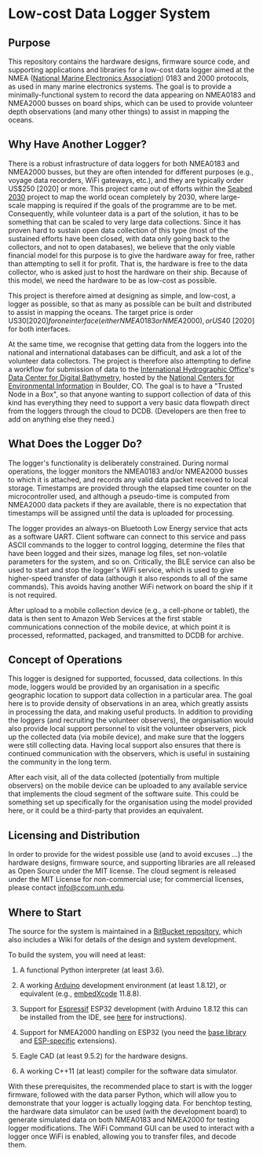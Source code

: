 # Low-cost Data Logger System

## Purpose

This repository contains the hardware designs, firmware source code, and supporting applications and libraries for a low-cost data logger aimed at the NMEA ([National Marine Electronics Association](https://www.nmea.org)) 0183 and 2000 protocols, as used in many marine electronics systems.  The goal is to provide a minimally-functional system to record the data appearing on NMEA0183 and NMEA2000 busses on board ships, which can be used to provide volunteer depth observations (and many other things) to assist in mapping the oceans.

## Why Have Another Logger?

There is a robust infrastructure of data loggers for both NMEA0183 and NMEA2000 busses, but they are often intended for different purposes (e.g., voyage data recorders, WiFi gateways, etc.), and they are typically order US$250 [2020] or more.  This project came out of efforts within the [Seabed 2030](https://seabed2030.gebco.net) project to map the world ocean completely by 2030, where large-scale mapping is required if the goals of the programme are to be met.  Consequently, while volunteer data is a part of the solution, it has to be something that can be scaled to very large data collections.  Since it has proven hard to sustain open data collection of this type (most of the sustained efforts have been closed, with data only going back to the collectors, and not to open databases), we believe that the only viable financial model for this purpose is to give the hardware away for free, rather than attempting to sell it for profit.  That is, the hardware is free to the data collector, who is asked just to host the hardware on their ship.  Because of this model, we need the hardware to be as low-cost as possible.

This project is therefore aimed at designing as simple, and low-cost, a logger as possible, so that as many as possible can be built and distributed to assist in mapping the oceans.  The target price is order US$30 [2020] for one interface (either NMEA0183 or NMEA2000), or US$40 [2020] for both interfaces.

At the same time, we recognise that getting data from the loggers into the national and international databases can be difficult, and ask a lot of the volunteer data collectors.  The project is therefore also attempting to define a workflow for submission of data to the [International Hydrographic Office](https://iho.int)'s [Data Center for Digital Bathymetry](https://www.ngdc.noaa.gov/iho/), hosted by the [National Centers for Environmental Information](https://www.ngdc.noaa.gov) in Boulder, CO.  The goal is to have a "Trusted Node in a Box", so that anyone wanting to support collection of data of this kind has everything they need to support a very basic data flowpath direct from the loggers through the cloud to DCDB.  (Developers are then free to add on anything else they need.)

## What Does the Logger Do?

The logger's functionality is deliberately constrained.  During normal operations, the logger monitors the NMEA0183 and/or NMEA2000 busses to which it is attached, and records any valid data packet received to local storage.  Timestamps are provided through the elapsed time counter on the microcontroller used, and although a pseudo-time is computed from NMEA2000 data packets if they are available, there is no expectation that timestamps will be assigned until the data is uploaded for processing.

The logger provides an always-on Bluetooth Low Energy service that acts as a software UART.  Client software can connect to this service and pass ASCII commands to the logger to control logging, determine the files that have been logged and their sizes, manage log files, set non-volatile parameters for the system, and so on.  Critically, the BLE service can also be used to start and stop the logger's WiFi service, which is used to give higher-speed transfer of data (although it also responds to all of the same commands).  This avoids having another WiFi network on board the ship if it is not required.

After upload to a mobile collection device (e.g., a cell-phone or tablet), the data is then sent to Amazon Web Services at the first stable communications connection of the mobile device, at which point it is processed, reformatted, packaged, and transmitted to DCDB for archive.

## Concept of Operations

This logger is designed for supported, focussed, data collections.  In this mode, loggers would be provided by an organisation in a specific geographic location to support data collection in a particular area.  The goal here is to provide density of observations in an area, which greatly assists in processing the data, and making useful products.  In addition to providing the loggers (and recruiting the volunteer observers), the organisation would also provide local support personnel to visit the volunteer observers, pick up the collected data (via mobile device), and make sure that the loggers were still collecting data.  Having local support also ensures that there is continued communication with the observers, which is useful in sustaining the community in the long term.

After each visit, all of the data collected (potentially from multiple observers) on the mobile device can be uploaded to any available service that implements the cloud segment of the software suite.  This could be something set up specifically for the organisation using the model provided here, or it could be a third-party that provides an equivalent.

## Licensing and Distribution

In order to provide for the widest possible use (and to avoid excuses ...) the hardware designs, firmware source, and supporting libraries are all released as Open Source under the MIT license.  The cloud segment is released under the MIT License for non-commercial use; for commercial licenses, please contact info@ccom.unh.edu.

## Where to Start

The source for the system is maintained in a [BitBucket repository](https://bitbucket.org/brian_r_calder/sb2030logger), which also includes a Wiki for details of the design and system development.

To build the system, you will need at least:

1. A functional Python interpreter (at least 3.6).

2. A working [Arduino](https://www.arduino.cc) development environment (at least 1.8.12), or equivalent (e.g., [embedXcode](https://embedxcode.weebly.com) 11.8.8).

3. Support for [Espressif](https://www.espressif.com) ESP32 development (with Arduino 1.8.12 this can be installed from the IDE, see [here](https://github.com/espressif/arduino-esp32) for instructions).

4. Support for NMEA2000 handling on ESP32 (you need the [base library](https://github.com/ttlappalainen/NMEA2000) and [ESP-specific](https://github.com/ttlappalainen/NMEA2000_esp32) extensions).

5. Eagle CAD (at least 9.5.2) for the hardware designs.

6. A working C++11 (at least) compiler for the software data simulator.

With these prerequisites, the recommended place to start is with the logger firmware, followed with the data parser Python, which will allow you to demonstrate that your logger is actually logging data.  For benchtop testing, the hardware data simulator can be used (with the development board) to generate simulated data on both NMEA0183 and NMEA2000 for testing logger modifications.  The WiFi Command GUI can be used to interact with a logger once WiFi is enabled, allowing you to transfer files, and decode them.